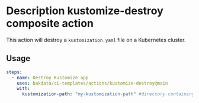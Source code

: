 # Description kustomize-destroy composite action

This action will destroy a `kustomization.yaml` file on a Kubernetes cluster.

## Usage

```yaml
steps:
  - name: Destroy Kustomize app
    uses: bakdata/ci-templates/actions/kustomize-destroy@main
    with:
      kustomization-path: "my-kustomization-path" #directory containing my kustomization file
```
